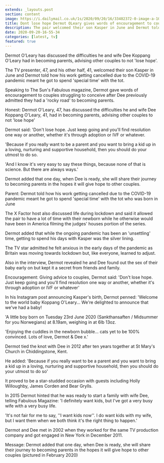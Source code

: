 ```yaml
---
extends: _layouts.post
section: content
image: https://i.dailymail.co.uk/1s/2020/09/20/16/33402372-0-image-a-108_1600615326371.jpg 
title: Dont lose hope Dermot OLeary gives words of encouragement to couples struggling to conceive 
description: The pair welcomed their son Kasper in June and Dermot told how his work getting cancelled due to the COVID-19 pandemic meant he got to spend special time with the tot. 
date: 2020-09-20-16-55-34 
categories: [latest, tv] 
featured: true 
--- 
```

Dermot O'Leary has discussed the difficulties he and wife Dee Koppang O'Leary had in becoming parents, advising other couples to not 'lose hope'.

The TV presenter, 47, and his other half, 41, welcomed their son Kasper in June and Dermot told how his work getting cancelled due to the COVID-19 pandemic meant he got to spend 'special time' with the tot.

Speaking to The Sun's Fabulous magazine, Dermot gave words of encouragement to couples struggling to conceive after Dee previously admitted they had a 'rocky road' to becoming parents.

Honest: Dermot O'Leary, 47, has discussed the difficulties he and wife Dee Koppang O'Leary, 41, had in becoming parents, advising other couples to not 'lose hope'

Dermot said: 'Don't lose hope. Just keep going and you'll find resolution one way or another, whether it's through adoption or IVF or whatever.

'Because if you really want to be a parent and you want to bring a kid up in a loving, nurturing and supportive household, then you should do your utmost to do so.

'And I know it's very easy to say these things, because none of that is science. But there are always ways.'

Dermot added that one day, when Dee is ready, she will share their journey to becoming parents in the hopes it will give hope to other couples.  

Parent: Dermot told how his work getting cancelled due to the COVID-19 pandemic meant he got to spend 'special time' with the tot who was born in June

The X Factor host also discussed life during lockdown and said it allowed the pair to have a lot of time with their newborn while he otherwise would have been in America filming the judges' houses portion of the series. 

Dermot added that while the ongoing pandemic has been an 'unsettling' time, getting to spend his days with Kasper was the silver lining. 

The TV star admitted he felt anxious in the early days of the pandemic as Britain was moving towards lockdown but, like everyone, learned to adjust. 

Also in the interview, Dermot revealed he and Dee found out the sex of their baby early on but kept it a secret from friends and family. 

Encouragement: Giving advice to couples, Dermot said: 'Don't lose hope. Just keep going and you'll find resolution one way or another, whether it's through adoption or IVF or whatever'

In his Instagram post announcing Kasper's birth, Dermot penned: 'Welcome to the world baby Koppang O'Leary... We're delighted to announce that we've had a baby!

'A little boy born on Tuesday 23rd June 2020 (Sankthansaften / Midsummer for you Norwegians) at 8.19am, weighing in at 6lb 13oz.

'Enjoying the cuddles in the newborn bubble... cats yet to be 100% convinced. Lots of love, Dermot & Dee x.' 

Dermot tied the knot with Dee in 2012 after ten years together at St Mary's Church in Chiddingstone, Kent.

He added: 'Because if you really want to be a parent and you want to bring a kid up in a loving, nurturing and supportive household, then you should do your utmost to do so'

It proved to be a star-studded occasion with guests including Holly Willoughby, James Corden and Bear Grylls.

In 2015 Dermot hinted that he was ready to start a family with wife Dee, telling Fabulous Magazine: 'I definitely want kids, but I've got a very busy wife with a very busy life.

'It's not fair for me to say, ''I want kids now''. I do want kids with my wife, but I want them when we both think it's the right thing to happen.' 

Dermot and Dee met in 2002 when they worked for the same TV production company and got engaged in New York in December 2011.     

Message: Dermot added that one day, when Dee is ready, she will share their journey to becoming parents in the hopes it will give hope to other couples (pictured in February 2020)


